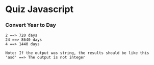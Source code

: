# Quiz Javascript

### Convert Year to Day
```
2 ==> 720 days
24 ==> 8640 days
4 ==> 1440 days

Note: If the output was string, the results should be like this
'asd' ==> The output is not integer
```




